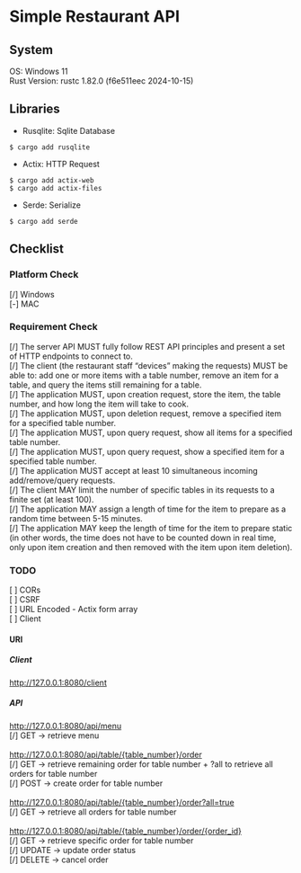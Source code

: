 
# Simple Restaurant API

## System

OS: Windows 11<br />
Rust Version: rustc 1.82.0 (f6e511eec 2024-10-15)

## Libraries

- Rusqlite: Sqlite Database

```Shell
$ cargo add rusqlite
```

- Actix: HTTP Request

```Shell
$ cargo add actix-web
$ cargo add actix-files
```

- Serde: Serialize

```Shell
$ cargo add serde
```

## Checklist

### Platform Check

[/] Windows<br />
[-] MAC

### Requirement Check

[/] The server API MUST fully follow REST API principles and present a set of HTTP endpoints to connect to.<br />
[/] The client (the restaurant staff “devices” making the requests) MUST be able to: add one or more items with a table number, remove an item for a table, and query the items still remaining for a table.<br />
[/] The application MUST, upon creation request, store the item, the table number, and how long the item will take to cook.<br />
[/] The application MUST, upon deletion request, remove a specified item for a specified table number.<br />
[/] The application MUST, upon query request, show all items for a specified table number.<br />
[/] The application MUST, upon query request, show a specified item for a specified table number.<br />
[/] The application MUST accept at least 10 simultaneous incoming add/remove/query requests.<br />
[/] The client MAY limit the number of specific tables in its requests to a finite set (at least 100).<br />
[/] The application MAY assign a length of time for the item to prepare as a random time between 5-15 minutes.<br />
[/] The application MAY keep the length of time for the item to prepare static (in other words, the time does not have to be counted down in real time, only upon item creation and then removed with the item upon item deletion).<br />

### TODO

[ ] CORs<br />
[ ] CSRF<br />
[ ] URL Encoded - Actix form array<br />
[ ] Client

#### URI

##### Client

http://127.0.0.1:8080/client

##### API

http://127.0.0.1:8080/api/menu<br />
[/] GET -> retrieve menu<br />
<br />
http://127.0.0.1:8080/api/table/{table_number}/order<br />
[/] GET -> retrieve remaining order for table number + ?all to retrieve all orders for table number<br />
[/] POST -> create order for table number<br />
<br />
http://127.0.0.1:8080/api/table/{table_number}/order?all=true<br />
[/] GET -> retrieve all orders for table number<br />
<br />
http://127.0.0.1:8080/api/table/{table_number}/order/{order_id}<br />
[/] GET -> retrieve specific order for table number<br />
[/] UPDATE -> update order status<br />
[/] DELETE -> cancel order<br />

